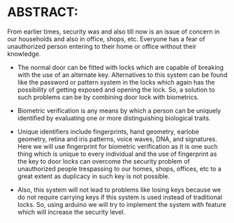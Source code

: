 # ABSTRACT:
From earlier times, security was and also till now is an issue of concern in our households and also in office, shops, etc.
Everyone has a fear of unauthorized person entering to their home or office without their knowledge.
* The normal door can be fitted
with locks which are capable of breaking with the use of an alternate key. Alternatives to this system can be found like the password
or pattern system in the locks which again has the possibility of getting exposed and opening the lock. So, a solution to such
problems can be by combining door lock with biometrics.

* Biometric verification is any means by which a person can be uniquely
identified by evaluating one or more distinguishing biological traits. 
* Unique identifiers include fingerprints, hand geometry, earlobe
geometry, retina and iris patterns, voice waves, DNA, and signatures. Here we will use fingerprint for biometric verification as it is one
such thing which is unique to every individual and the use of fingerprint as the key to door locks can overcome the security problem
of unauthorized people trespassing to our homes, shops, offices, etc to a great extent as duplicacy in such key is not possible. 
* Also,
this system will not lead to problems like losing keys because we do not require carrying keys if this system is used instead of
traditional locks. So, using arduino we will try to implement the system with feature which will increase the security level. 
